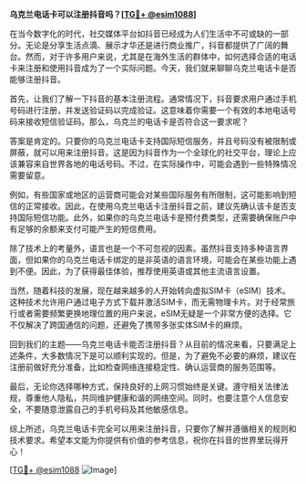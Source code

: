 **乌克兰电话卡可以注册抖音吗？[[TG💪+ @esim1088](https://t.me/s/esim1088)]**

在当今数字化的时代，社交媒体平台如抖音已经成为人们生活中不可或缺的一部分。无论是分享生活点滴、展示才华还是进行商业推广，抖音都提供了广阔的舞台。然而，对于许多用户来说，尤其是在海外生活的群体中，如何选择合适的电话卡来注册和使用抖音成为了一个实际问题。今天，我们就来聊聊乌克兰电话卡是否能够注册抖音。

首先，让我们了解一下抖音的基本注册流程。通常情况下，抖音要求用户通过手机号码进行注册，并发送验证码以完成验证。这意味着你需要一个有效的本地电话号码来接收短信验证码。那么，乌克兰的电话卡是否符合这一要求呢？

答案是肯定的。只要你的乌克兰电话卡支持国际短信服务，并且号码没有被限制或屏蔽，就可以用来注册抖音。这是因为抖音作为一个全球化的社交平台，理论上应该兼容来自世界各地的电话号码。不过，在实际操作中，可能会遇到一些特殊情况需要留意。

例如，有些国家或地区的运营商可能会对某些国际服务有所限制，这可能影响到短信的正常接收。因此，在使用乌克兰电话卡注册抖音之前，建议先确认该卡是否支持国际短信功能。此外，如果你的乌克兰电话卡是预付费类型，还需要确保账户中有足够的余额来支付可能产生的短信费用。

除了技术上的考量外，语言也是一个不可忽视的因素。虽然抖音支持多种语言界面，但如果你的乌克兰电话卡绑定的是非英语的语言环境，可能会在某些功能上遇到不便。因此，为了获得最佳体验，推荐使用英语或其他主流语言设置。

当然，随着科技的发展，现在越来越多的人开始转向虚拟SIM卡（eSIM）技术。这种技术允许用户通过电子方式下载并激活SIM卡，而无需物理卡片。对于经常旅行或者需要频繁更换地理位置的用户来说，eSIM无疑是一个非常方便的选择。它不仅解决了跨国通信的问题，还避免了携带多张实体SIM卡的麻烦。

回到我们的主题——乌克兰电话卡能否注册抖音？从目前的情况来看，只要满足上述条件，大多数情况下是可以顺利实现的。但是，为了避免不必要的麻烦，建议在注册前做好充分准备，比如检查网络连接稳定性、确认运营商的服务范围等。

最后，无论你选择哪种方式，保持良好的上网习惯始终是关键。遵守相关法律法规，尊重他人隐私，共同维护健康和谐的网络空间。同时，也要注意个人信息安全，不要随意泄露自己的手机号码及其他敏感信息。

综上所述，乌克兰电话卡完全可以用来注册抖音，只要你了解并遵循相关的规则和技术要求。希望本文能为你提供有价值的参考信息，祝你在抖音的世界里玩得开心！

[[TG💪+ @esim1088](https://t.me/s/esim1088) ![Image](https://i.postimg.cc/4NQfJmqS/Snipaste-2025-05-13-00-14-12.png)]